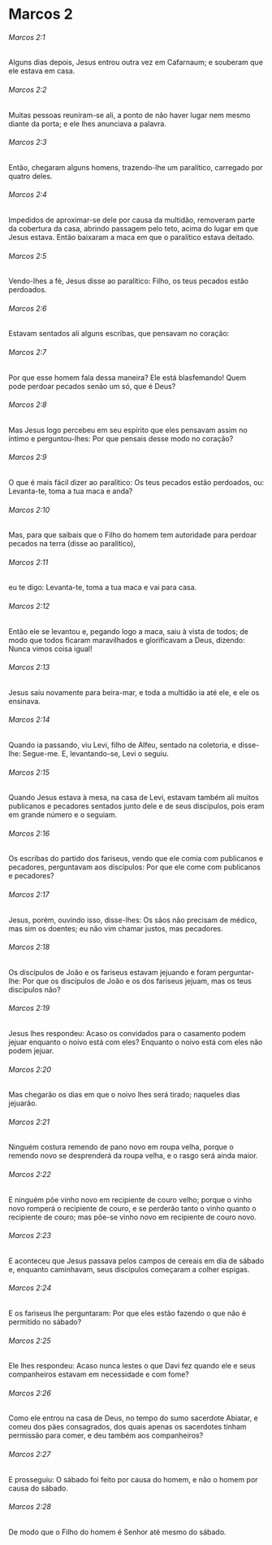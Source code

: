 # Marcos 2

###### Marcos 2:1

Alguns dias depois, Jesus entrou outra vez em Cafarnaum; e souberam que ele estava em casa.

###### Marcos 2:2

Muitas pessoas reuniram-se ali, a ponto de não haver lugar nem mesmo diante da porta; e ele lhes anunciava a palavra.

###### Marcos 2:3

Então, chegaram alguns homens, trazendo-lhe um paralítico, carregado por quatro deles.

###### Marcos 2:4

Impedidos de aproximar-se dele por causa da multidão, removeram parte da cobertura da casa, abrindo passagem pelo teto, acima do lugar em que Jesus estava. Então baixaram a maca em que o paralítico estava deitado.

###### Marcos 2:5

Vendo-lhes a fé, Jesus disse ao paralítico: Filho, os teus pecados estão perdoados.

###### Marcos 2:6

Estavam sentados ali alguns escribas, que pensavam no coração:

###### Marcos 2:7

Por que esse homem fala dessa maneira? Ele está blasfemando! Quem pode perdoar pecados senão um só, que é Deus?

###### Marcos 2:8

Mas Jesus logo percebeu em seu espírito que eles pensavam assim no íntimo e perguntou-lhes: Por que pensais desse modo no coração?

###### Marcos 2:9

O que é mais fácil dizer ao paralítico: Os teus pecados estão perdoados, ou: Levanta-te, toma a tua maca e anda?

###### Marcos 2:10

Mas, para que saibais que o Filho do homem tem autoridade para perdoar pecados na terra (disse ao paralítico),

###### Marcos 2:11

eu te digo: Levanta-te, toma a tua maca e vai para casa.

###### Marcos 2:12

Então ele se levantou e, pegando logo a maca, saiu à vista de todos; de modo que todos ficaram maravilhados e glorificavam a Deus, dizendo: Nunca vimos coisa igual!

###### Marcos 2:13

Jesus saiu novamente para beira-mar, e toda a multidão ia até ele, e ele os ensinava.

###### Marcos 2:14

Quando ia passando, viu Levi, filho de Alfeu, sentado na coletoria, e disse-lhe: Segue-me. E, levantando-se, Levi o seguiu.

###### Marcos 2:15

Quando Jesus estava à mesa, na casa de Levi, estavam também ali muitos publicanos e pecadores sentados junto dele e de seus discípulos, pois eram em grande número e o seguiam.

###### Marcos 2:16

Os escribas do partido dos fariseus, vendo que ele comia com publicanos e pecadores, perguntavam aos discípulos: Por que ele come com publicanos e pecadores?

###### Marcos 2:17

Jesus, porém, ouvindo isso, disse-lhes: Os sãos não precisam de médico, mas sim os doentes; eu não vim chamar justos, mas pecadores.

###### Marcos 2:18

Os discípulos de João e os fariseus estavam jejuando e foram perguntar-lhe: Por que os discípulos de João e os dos fariseus jejuam, mas os teus discípulos não?

###### Marcos 2:19

Jesus lhes respondeu: Acaso os convidados para o casamento podem jejuar enquanto o noivo está com eles? Enquanto o noivo está com eles não podem jejuar.

###### Marcos 2:20

Mas chegarão os dias em que o noivo lhes será tirado; naqueles dias jejuarão.

###### Marcos 2:21

Ninguém costura remendo de pano novo em roupa velha, porque o remendo novo se desprenderá da roupa velha, e o rasgo será ainda maior.

###### Marcos 2:22

E ninguém põe vinho novo em recipiente de couro velho; porque o vinho novo romperá o recipiente de couro, e se perderão tanto o vinho quanto o recipiente de couro; mas põe-se vinho novo em recipiente de couro novo.

###### Marcos 2:23

E aconteceu que Jesus passava pelos campos de cereais em dia de sábado e, enquanto caminhavam, seus discípulos começaram a colher espigas.

###### Marcos 2:24

E os fariseus lhe perguntaram: Por que eles estão fazendo o que não é permitido no sábado?

###### Marcos 2:25

Ele lhes respondeu: Acaso nunca lestes o que Davi fez quando ele e seus companheiros estavam em necessidade e com fome?

###### Marcos 2:26

Como ele entrou na casa de Deus, no tempo do sumo sacerdote Abiatar, e comeu dos pães consagrados, dos quais apenas os sacerdotes tinham permissão para comer, e deu também aos companheiros?

###### Marcos 2:27

E prosseguiu: O sábado foi feito por causa do homem, e não o homem por causa do sábado.

###### Marcos 2:28

De modo que o Filho do homem é Senhor até mesmo do sábado.

